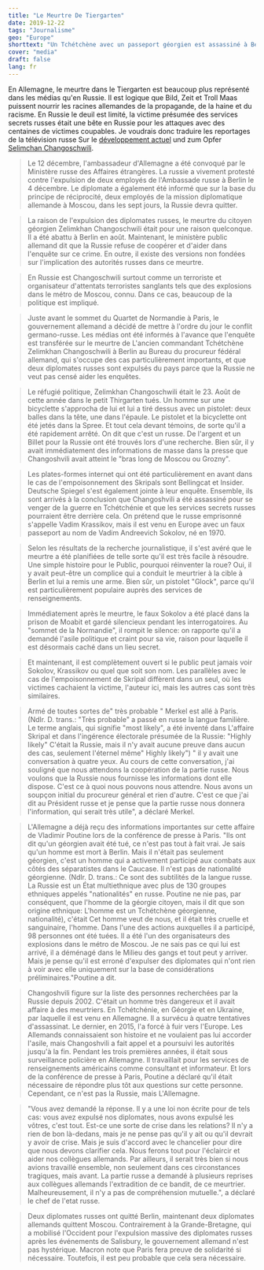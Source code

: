 ```yaml
---
title: "Le Meurtre De Tiergarten"
date: 2019-12-22
tags: "Journalisme"
geo: "Europe"
shorttext: "Un Tchétchène avec un passeport géorgien est assassiné à Berlin devant les témoins d'un type à vélo et c'était le russe. La télévision russe rapports."
cover: "media"
draft: false
lang: fr
---
```


En Allemagne, le meurtre dans le Tiergarten est beaucoup plus représenté dans les médias qu'en Russie. Il est logique que Bild, Zeit et Troll Maas puissent nourrir les racines allemandes de la propagande, de la haine et du racisme. En Russie le deuil est limité, la victime présumée des services secrets russes était une bête en Russie pour les attaques avec des centaines de victimes coupables. Je voudrais donc traduire les reportages de la télévision russe Sur le [développement actuel](https://vesti7.ru/video/1975959/episode/15-12-2019/ "ЭФИР ОТ 15.12.2019") und zum Opfer [Selimchan Changoschwili](https://vesti7.ru/video/1975957/episode/15-12-2019/ "ЭФИР ОТ 15.12.2019").

> Le 12 décembre, l'ambassadeur d'Allemagne a été convoqué par le Ministère russe des Affaires étrangères. La russie a vivement protesté contre l'expulsion de deux employés de l'Ambassade russe à Berlin le 4 décembre.  Le diplomate a également été informé que sur la base du principe de réciprocité, deux employés de la mission diplomatique allemande à Moscou, dans les sept jours, la Russie devra quitter.

> La raison de l'expulsion des diplomates russes, le meurtre du citoyen géorgien Zelimkhan Changoschwili était pour une raison quelconque. Il a été abattu à Berlin en août. Maintenant, le ministère public allemand dit que la Russie refuse de coopérer et d'aider dans l'enquête sur ce crime. En outre, il existe des versions non fondées sur l'implication des autorités russes dans ce meurtre.

> En Russie est Changoschwili surtout comme un terroriste et organisateur d'attentats terroristes sanglants tels que des explosions dans le métro de Moscou, connu. Dans ce cas, beaucoup de la politique est impliqué.

> Juste avant le sommet du Quartet de Normandie à Paris, le gouvernement allemand a décidé de mettre à l'ordre du jour le conflit germano-russe. Les médias ont été informés à l'avance que l'enquête est transférée sur le meurtre de L'ancien commandant Tchétchène Zelimkhan Changoschwili à Berlin au Bureau du procureur fédéral allemand, qui s'occupe des cas particulièrement importants, et que deux diplomates russes sont expulsés du pays parce que la Russie ne veut pas censé aider les enquêtes.

> Le réfugié politique, Zelimkhan Changoschwili était le 23. Août de cette année dans le petit Thirgarten tués. Un homme sur une bicyclette s'approcha de lui et lui a tiré dessus avec un pistolet: deux balles dans la tête, une dans l'épaule. Le pistolet et la bicyclette ont été jetés dans la Spree. Et tout cela devant témoins, de sorte qu'il a été rapidement arrêté. On dit que c'est un russe. De l'argent et un Billet pour la Russie ont été trouvés lors d'une recherche. Bien sûr, il y avait immédiatement des informations de masse dans la presse que Changoshvili avait atteint le "bras long de Moscou ou Grozny".

> Les plates-formes internet qui ont été particulièrement en avant dans le cas de l'empoisonnement des Skripals sont Bellingcat et Insider. Deutsche Spiegel s'est également jointe à leur enquête. Ensemble, ils sont arrivés à la conclusion que Changoshvili a été assassiné pour se venger de la guerre en Tchétchénie et que les services secrets russes pourraient être derrière cela. On prétend que le russe emprisonné s'appelle Vadim Krassikov, mais il est venu en Europe avec un faux passeport au nom de Vadim Andreevich Sokolov, né en 1970.

> Selon les résultats de la recherche journalistique, il s'est avéré que le meurtre a été planifiées de telle sorte qu'il est très facile à résoudre. Une simple histoire pour le Public, pourquoi réinventer la roue? Oui, il y avait peut-être un complice qui a conduit le meurtrier à la cible à Berlin et lui a remis une arme. Bien sûr, un pistolet "Glock", parce qu'il est particulièrement populaire auprès des services de renseignements.

> Immédiatement après le meurtre, le faux Sokolov a été placé dans la prison de Moabit et gardé silencieux pendant les interrogatoires. Au "sommet de la Normandie", il rompit le silence: on rapporte qu'il a demandé l'asile politique et craint pour sa vie, raison pour laquelle il est désormais caché dans un lieu secret.

> Et maintenant, il est complètement ouvert si le public peut jamais voir Sokolov, Krassikov ou quel que soit son nom. Les parallèles avec le cas de l'empoisonnement de Skripal diffèrent dans un seul, où les victimes cachaient la victime, l'auteur ici, mais les autres cas sont très similaires.

> Armé de toutes sortes de" très probable " Merkel est allé à Paris. (Ndlr. D. trans.: "Très probable" a passé en russe la langue familière. Le terme anglais, qui signifie "most likely", a été inventé dans L'affaire Skripal et dans l'ingérence électorale présumée de la Russie: "Highly likely" C'était la Russie, mais il n'y avait aucune preuve dans aucun des cas, seulement l'éternel même" Highly likely") " il y avait une conversation à quatre yeux. Au cours de cette conversation, j'ai souligné que nous attendons la coopération de la partie russe. Nous voulons que la Russie nous fournisse les informations dont elle dispose. C'est ce à quoi nous pouvons nous attendre. Nous avons un soupçon initial du procureur général et rien d'autre. C'est ce que j'ai dit au Président russe et je pense que la partie russe nous donnera l'information, qui serait très utile", a déclaré Merkel.

> L'Allemagne a déjà reçu des informations importantes sur cette affaire de Vladimir Poutine lors de la conférence de presse à Paris. "Ils ont dit qu'un géorgien avait été tué, ce n'est pas tout à fait vrai. Je sais qu'un homme est mort à Berlin. Mais il n'était pas seulement géorgien, c'est un homme qui a activement participé aux combats aux côtés des séparatistes dans le Caucase. Il n'est pas de nationalité géorgienne. (Ndlr. D. trans.: Ce sont des subtilités de la langue russe. La Russie est un État multiethnique avec plus de 130 groupes ethniques appelés "nationalités" en russe. Poutine ne nie pas, par conséquent, que l'homme de la géorgie citoyen, mais il dit que son origine ethnique: L'homme est un Tchétchène géorgienne, nationalité), c'était Cet homme veut de nous, et il était très cruelle et sanguinaire, l'homme. Dans l'une des actions auxquelles il a participé, 98 personnes ont été tuées. Il a été l'un des organisateurs des explosions dans le métro de Moscou. Je ne sais pas ce qui lui est arrivé, il a déménagé dans le Milieu des gangs et tout peut y arriver. Mais je pense qu'il est erroné d'expulser des diplomates qui n'ont rien à voir avec elle uniquement sur la base de considérations préliminaires."Poutine a dit.

> Changoshvili figure sur la liste des personnes recherchées par la Russie depuis 2002. C'était un homme très dangereux et il avait affaire à des meurtriers. En Tchétchénie, en Géorgie et en Ukraine, par laquelle il est venu en Allemagne. Il a survécu à quatre tentatives d'assassinat. Le dernier, en 2015, l'a forcé à fuir vers l'Europe. Les Allemands connaissaient son histoire et ne voulaient pas lui accorder l'asile, mais Changoshvili a fait appel et a poursuivi les autorités jusqu'à la fin. Pendant les trois premières années, il était sous surveillance policière en Allemagne. Il travaillait pour les services de renseignements américains comme consultant et informateur. Et lors de la conférence de presse à Paris, Poutine a déclaré qu'il était nécessaire de répondre plus tôt aux questions sur cette personne. Cependant, ce n'est pas la Russie, mais L'Allemagne.

> "Vous avez demandé la réponse. Il y a une loi non écrite pour de tels cas: vous avez expulsé nos diplomates, nous avons expulsé les vôtres, c'est tout. Est-ce une sorte de crise dans les relations? Il n'y a rien de bon là-dedans, mais je ne pense pas qu'il y ait ou qu'il devrait y avoir de crise. Mais je suis d'accord avec le chancelier pour dire que nous devons clarifier cela. Nous ferons tout pour l'éclaircir et aider nos collègues allemands. Par ailleurs, il serait très bien si nous avions travaillé ensemble, non seulement dans ces circonstances tragiques, mais avant. La partie russe a demandé à plusieurs reprises aux collègues allemands l'extradition de ce bandit, de ce meurtrier. Malheureusement, il n'y a pas de compréhension mutuelle.", a déclaré le chef de l'etat russe.

> Deux diplomates russes ont quitté Berlin, maintenant deux diplomates allemands quittent Moscou. Contrairement à la Grande-Bretagne, qui a mobilisé l'Occident pour l'expulsion massive des diplomates russes après les événements de Salisbury, le gouvernement allemand n'est pas hystérique. Macron note que Paris fera preuve de solidarité si nécessaire. Toutefois, il est peu probable que cela sera nécessaire.
